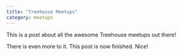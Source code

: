 ```yaml
---
title: "Treehouse Meetups"
category: meetups
---
```


This is a post about all the awesome Treehouse meetups out there!

There is even more to it. This post is now finished. Nice!